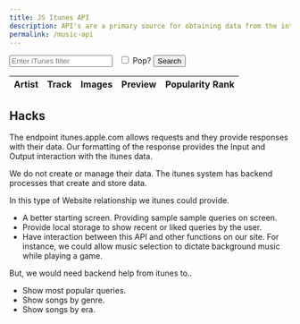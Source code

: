 ```yaml
---
title: JS Itunes API
description: API's are a primary source for obtaining data from the internet. There is imformation in API's for almost any interest.
permalink: /music-api
---
```


<!-- Input box and button for filter -->
<div>
  <input type="text" id="filterInput" placeholder="Enter iTunes filter">
  <label style="margin-left:8px; font-weight:normal;"><input type="checkbox" id="genrePop"> Pop?</label>
  <button id="searchBtn">Search</button>
</div>

<!-- Suggestions will appear here -->
<div id="suggestions" style="margin: 10px 0;"></div>
<!-- Recent searches will appear here -->
<div id="recentSearches" style="margin: 10px 0;"></div>

<!-- HTML table fragment for page -->
<table>
  <thead>
    <tr>
      <th>Artist</th>
      <th>Track</th>
      <th>Images</th>
      <th>Preview</th>
      <th>Popularity Rank</th>
    </tr>
  </thead>
  <tbody id="result">
    <!-- generated rows -->
  </tbody>
</table>

<script type="module">
  import { Requestor } from '{{site.baseurl}}/assets/js/itunes/api.js';
  import { Handler } from '{{site.baseurl}}/assets/js/itunes/handler.js';

  const API_URL = "https://itunes.apple.com";
  const requestor = new Requestor(API_URL);
  // handler and DOM containers will be initialized once the DOM is ready
  let handler = null;
  let resultContainer = null;
  let suggestionsContainer = null;
  let recentSearchesContainer = null;

  const staticSuggestions = [
    "Taylor Swift", "Drake", "The Beatles", 
    "Eminem", "Billie Eilish", "Coldplay", 
    "Kanye West", "Ariana Grande", "Ed Sheeran"
  ];

  function getSuggestions(query) {
    if (!query) return staticSuggestions.slice();
    const q = query.toLowerCase();
    return staticSuggestions.filter(s => s.toLowerCase().includes(q));
  }

  function renderAllSuggestions() {
    suggestionsContainer.innerHTML = '';
    for (const s of staticSuggestions) {
      const btn = document.createElement('button');
      btn.innerText = s;
      btn.style.marginRight = '6px';
      btn.style.marginBottom = '6px';
      btn.className = 'suggest-chip';
      btn.onclick = () => {
        document.getElementById('filterInput').value = s;
        fetchDataWithSave(s);
        suggestionsContainer.innerHTML = '';
      };
      suggestionsContainer.appendChild(btn);
    }
  }

  function showSuggestions(query) {
    suggestionsContainer.innerHTML = "";
    const matches = getSuggestions(query);
    if (!matches.length) return;
    for (const match of matches) {
      const btn = document.createElement("button");
      btn.innerText = match;
      btn.style.marginRight = "5px";
      btn.onclick = () => {
        document.getElementById("filterInput").value = match;
        fetchDataWithSave(match);
        suggestionsContainer.innerHTML = "";
      };
      suggestionsContainer.appendChild(btn);
    }
  }

  // suggestion input handler will be attached after DOM is ready

  const RECENT_KEY = 'music_api_recent_searches';
  function loadRecentSearches() {
    try {
      const raw = localStorage.getItem(RECENT_KEY);
      if (!raw) return [];
      return JSON.parse(raw);
    } catch (e) { return []; }
  }

  function saveRecentSearch(term) {
    if (!term) return;
    const list = loadRecentSearches();
    const normalized = term.trim();
    const idx = list.findIndex(x => x.toLowerCase() === normalized.toLowerCase());
    if (idx !== -1) list.splice(idx, 1);
    list.unshift(normalized);
    while (list.length > 10) list.pop();
    try { localStorage.setItem(RECENT_KEY, JSON.stringify(list)); } catch (e) { console.warn('Unable to save recent searches', e); }
    renderRecentSearches();
  }

  function renderRecentSearches() {
    if (!recentSearchesContainer) return;
    recentSearchesContainer.innerHTML = '';
    const list = loadRecentSearches();
    if (!list.length) return;
    const title = document.createElement('div');
    title.innerText = 'Recent searches:';
    title.style.marginBottom = '6px';
    recentSearchesContainer.appendChild(title);
    for (const s of list) {
      const btn = document.createElement('button');
      btn.innerText = s;
      btn.style.marginRight = '6px';
      btn.style.marginBottom = '6px';
      btn.onclick = () => fetchDataWithSave(s);
      recentSearchesContainer.appendChild(btn);
    }
    const clr = document.createElement('button');
    clr.innerText = 'Clear';
    clr.style.marginLeft = '8px';
    clr.onclick = () => { localStorage.removeItem(RECENT_KEY); renderRecentSearches(); };
    recentSearchesContainer.appendChild(clr);
  }

  async function fetchDataWithSave(term) {
    const t = (term || document.getElementById('filterInput').value || '').trim();
    if (!t) return;
    saveRecentSearch(t);
    try {
      // include genreId=14 when "Pop?" checkbox is checked
      const genrePopEl = document.getElementById('genrePop');
      const opts = { term: t, limit: 20 };
      if (genrePopEl && genrePopEl.checked) opts.genreId = 14;
      const results = await requestor.search(opts);
      handler.clearResults();
      handler.handleResponse(results);

      // Defensive post-processing: ensure results exist and are an array
      if (results && Array.isArray(results.results)) {
        const rows = resultContainer.querySelectorAll('tr');
        results.results.forEach((item, idx) => {
          const tr = rows[idx];
          if (!tr) return;

          // Make track name clickable (safe DOM creation)
          const titleCell = tr.children[1];
          if (titleCell) {
            const href = item.trackViewUrl || item.collectionViewUrl || '';
            const text = (titleCell.textContent && titleCell.textContent.trim()) || item.trackName || item.collectionName || '';
            if (href) {
              // clear existing content and append an anchor
              titleCell.textContent = '';
              const a = document.createElement('a');
              a.href = href;
              a.target = '_blank';
              a.rel = 'noopener noreferrer';
              a.textContent = text;
              titleCell.appendChild(a);
            }
          }

          // Add popularity rank column safely
          let rankCell = tr.children[4];
          if (!rankCell) {
            rankCell = document.createElement('td');
            tr.appendChild(rankCell);
          }
          rankCell.textContent = String(idx + 1);
        });
      } else {
        // no results to post-process
        console.warn('No results returned to post-process linking.');
      }

    } catch (e) {
      console.error("Search failed", e);
      handler.handleError(e);
    }
  }

  document.addEventListener('DOMContentLoaded', () => { 
    // Now that DOM is ready, wire up elements and handler
    resultContainer = document.getElementById("result");
    suggestionsContainer = document.getElementById("suggestions");
    recentSearchesContainer = document.getElementById("recentSearches");

    // instantiate handler with the id of the container
    try {
      handler = new Handler("result");
    } catch (e) {
      console.warn('Handler could not be instantiated on load', e);
    }

    // render static suggestions and recent searches
    renderAllSuggestions(); 
    renderRecentSearches(); 

    // input -> show suggestions as user types
    const filterInputEl = document.getElementById("filterInput");
    if (filterInputEl) {
      filterInputEl.addEventListener("input", (e) => {
        showSuggestions(e.target.value);
      });
      // Enter key triggers search
      filterInputEl.addEventListener('keydown', (e) => { if (e.key === 'Enter') fetchDataWithSave(); });
    }

    // Search button event listener
    const searchBtn = document.getElementById('searchBtn');
    if (searchBtn) searchBtn.addEventListener('click', () => { fetchDataWithSave(); });
  });

</script>

## Hacks

The endpoint itunes.apple.com allows requests and they provide responses with their data.   Our formatting of the response provides the Input and Output interaction with the itunes data.  

We do not create or manage their data.  The itunes system has backend processes that create and store data.  

In this type of Website relationship we itunes could provide.

- A better starting screen.  Providing sample sample queries on screen.
- Provide local storage to show recent or liked queries by the user.
- Have interaction between this API and other functions on our site.  For instance, we could allow music selection to dictate background music while playing a game.

But, we would need backend help from itunes to..

- Show most popular queries.
- Show songs by genre.
- Show songs by era.

```
